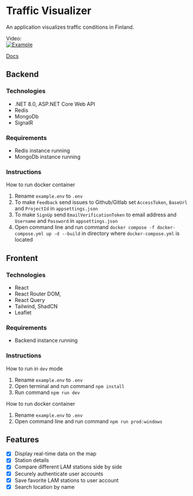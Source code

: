 # Traffic Visualizer
An application visualizes traffic conditions in Finland.

Video:  
[![Example](https://img.youtube.com/vi/VR0w8zUlHQQ/0.jpg)](https://www.youtube.com/watch?v=l5toTQrJ1rY&list=PLwfyMEDWsaKNkNC93vcW9WIPF-7pGf-Z1)  

[Docs](https://core-it-ff-2024-t03-b1ad05b9c7830bfeafccb9e427f246fee9ef7cef83d.pages.labranet.jamk.fi/)
## Backend
### Technologies
  - .NET 8.0, ASP.NET Core Web API
  - Redis
  - MongoDb
  - SignalR

### Requirements

  - Redis instance running
  - MongoDb instance running

### Instructions

How to run docker container
  1. Rename `example.env` to `.env`
  3. To make `Feedback` send issues to Github/Gitlab set `AccessToken`, `BaseUrl` and `ProjectId` in `appsettings.json`
  4. To make `SignUp` send `EmailVerificationToken` to email address and `Username` and `Password` in `appsettings.json`
  5. Open command line and run command `docker compose -f docker-compose.yml up -d --build` in directory where `docker-compose.yml` is located

## Frontent
### Technologies
  - React
  - React Router DOM,
  - React Query
  - Tailwind, ShadCN
  - Leaflet

### Requirements
  - Backend instance running

### Instructions
How to run in `dev` mode

  1. Rename `example.env` to `.env`
  2. Open terminal and run command `npm install`
  2. Run command `npm run dev`
  
How to run docker container

  1. Rename `example.env` to `.env`
  2. Open command line and run command `npm run prod:windows`

## Features
- [x] Display real-time data on the map
- [x] Station details 
- [x] Compare different LAM stations side by side
- [x] Securely authenticate user accounts
- [x] Save favorite LAM stations to user account
- [x] Search location by name
